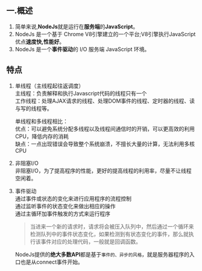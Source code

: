 ## 一.概述

1. 简单来说,**NodeJs**就是运行在**服务端**的**JavaScript**。
2. NodeJs 是一个基于 Chrome V8引擎建立的一个平台;V8引擎执行JavaScript优点**速度快,性能好**。
3. NodeJs 是一个**事件驱动**的 I/O 服务端 JavaScript 环境。

## 特点

1. 单线程（主线程起往返调度）  
	主线程：负责解释和执行Javascript代码的线程只有一个  
	工作线程：处理AJAX请求的线程、处理DOM事件的线程、定时器的线程、读与写的线程等。  
	
	单线程和多线程相比：  
	优点：可以避免系统分配多线程以及线程间通信时的开销，可以更高效的利用CPU，降低内存的消耗  
	缺点：一点出现错误会导致整个系统崩溃，不擅长大量的计算，无法利用多核CPU
	
2. 非阻塞I/O	  
	非阻塞I/O，为了提高程序的性能，更好的提高线程的利用率，尽量不让线程空闲着。  
	
3. 事件驱动  
	通过事件或状态的变化来进行应用程序的流程控制  
	通过监听事件的状态变化来做出相应的操作  
	通过主循环加事件触发的方式来运行程序  
	>当进来一个新的请求时，请求将会被压入队列中，然后通过一个循环来检测队列中的事件状态变化，如果检测到有状态变化的事件，那么就执行该事件对应的处理代码，一般就是回调函数。  
	
	NodeJs提供的**绝大多数API**都是基于`事件的、异步的风格`，就是服务器程序的入口也是从connect事件开始。


	
